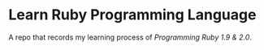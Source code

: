 Learn Ruby Programming Language
===============================

A repo that records my learning process of *Programming Ruby 1.9 & 2.0*.

